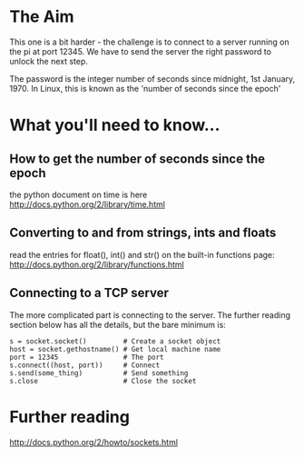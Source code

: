 # The Aim

This one is a bit harder - the challenge is to connect to a server running on the pi at port 12345. We have to send the server the right password to unlock the next step.

The password is the integer number of seconds since midnight, 1st January, 1970. In Linux, this is known as the 'number of seconds since the epoch'

# What you'll need to know...

## How to get the number of seconds since the epoch

the python document on time is here http://docs.python.org/2/library/time.html

## Converting to and from strings, ints and floats

read the entries for float(), int() and str() on the built-in functions page: http://docs.python.org/2/library/functions.html

## Connecting to a TCP server

The more complicated part is connecting to the server. The further reading section below has all the details, but the bare minimum is:

    s = socket.socket()         # Create a socket object
    host = socket.gethostname() # Get local machine name
    port = 12345                # The port
    s.connect((host, port))     # Connect
    s.send(some_thing)          # Send something
    s.close                     # Close the socket

# Further reading

http://docs.python.org/2/howto/sockets.html
